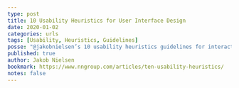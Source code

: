 ```yaml
---
type: post
title: 10 Usability Heuristics for User Interface Design
date: 2020-01-02
categories: urls
tags: [Usability, Heuristics, Guidelines]
posse: "@jakobnielsen’s 10 usability heuristics guidelines for interaction design."
published: true
author: Jakob Nielsen
bookmark: https://www.nngroup.com/articles/ten-usability-heuristics/
notes: false
---
```

